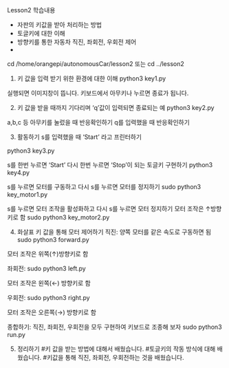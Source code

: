 Lesson2
학습내용
-	자판의 키값을 받아 처리하는 방법
-	토글키에 대한 이해
-	방향키를 통한 자동차 직진, 좌회전, 우회전 제어
-	

cd /home/orangepi/autonomousCar/lesson2 또는 cd ../lesson2

1.	키 값을 입력 받기 위한 환경에 대한 이해
python3 key1.py


실행되면 이미지창이 뜹니다. 키보드에서 아무키나 누르면 종료가 됩니다.

2.	키 값을 받을 때까지 기다리며 ‘q’값이 입력되면 종료되는 예
python3 key2.py

a,b,c 등 아무키를 눌렀을 때 반응확인하기
q를 입력했을 때 반응확인하기

3.	활동하기
s를 입력했을 때 ‘Start’ 라고 프린터하기

python3 key3.py

s를 한번 누르면 ‘Start’ 다시 한번 누르면 ‘Stop’이 되는 토글키 구현하기
python3 key4.py

s를 누르면 모터를 구동하고 다시 s를 누르면 모터를 정지하기
sudo python3 key_motor1.py

s를 누르면 모터 조작을 활성화하고 다시 s를 누르면 모터 정지하기
모터 조작은 ↑방향키로 함
sudo python3 key_motor2.py

4.	화살표 키 값을 통해 모터 제어하기
직진: 양쪽 모터를 같은 속도로 구동하면 됨
sudo python3 forward.py

모터 조작은  위쪽(↑)방향키로 함

 
좌회전: 
sudo python3 left.py

모터 조작은  왼쪽(←) 방향키로 함

우회전:
sudo python3 right.py

모터 조작은 오른쪽(→) 방향키로 함

종합하기:
직진, 좌회전, 우회전을 모두 구현하여 키보드로 조종해 보자
sudo python3 run.py


5.	정리하기
#키 값을 받는 방법에 대해서 배웠습니다.
#토글키의 작동 방식에 대해 배웠습니다.
#키값을 통해 직진, 좌회전, 우회전하는 것을 배웠습니다.
